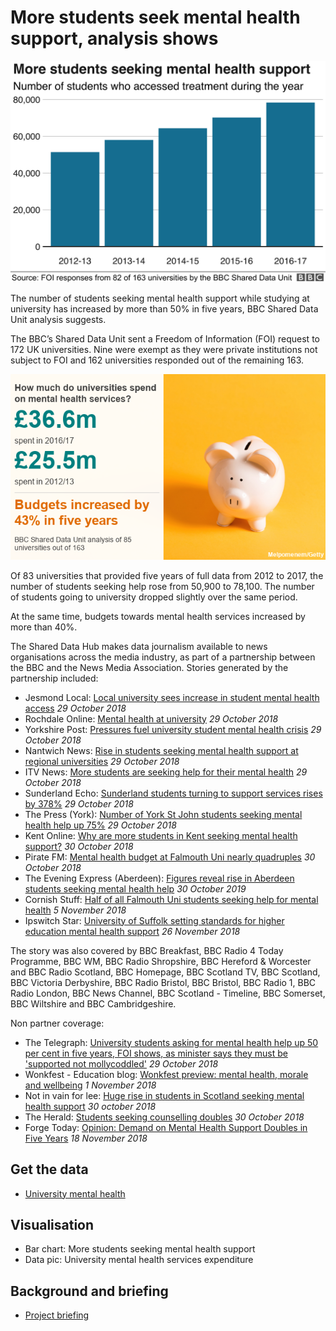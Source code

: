 # More students seek mental health support, analysis shows

![](https://github.com/BBC-Data-Unit/Uni-mental-health/blob/master/education_counselling.png)

The number of students seeking mental health support while studying at university has increased by more than 50% in five years, BBC Shared Data Unit analysis suggests.

The BBC’s Shared Data Unit sent a Freedom of Information (FOI) request to 172 UK universities. Nine were exempt as they were private institutions not subject to FOI and 162 universities responded out of the remaining 163.


![](https://github.com/BBC-Data-Unit/Uni-mental-health/blob/master/Uni_Mental%20health%20expenditure.png)

Of 83 universities that provided five years of full data from 2012 to 2017, the number of students seeking help rose from 50,900 to 78,100. The number of students going to university dropped slightly over the same period.

At the same time, budgets towards mental health services increased by more than 40%.



The Shared Data Hub makes data journalism available to news organisations across the media industry, as part of a partnership between the BBC and the News Media Association. Stories generated by the partnership included:

* Jesmond Local: [Local university sees increase in student mental health access](http://jesmondlocal.com/2018/10/local-university-sees-increase-in-student-mental-health-access/) *29 October 2018*
* Rochdale Online: [Mental health at university](https://www.rochdaleonline.co.uk/news-features/2/news-headlines/123358/mental-health-at-university) *29 October 2018*
* Yorkshire Post: [Pressures fuel university student mental health crisis](https://www.yorkshirepost.co.uk/news/pressures-fuel-university-student-mental-health-crisis-1-9418102) *29 October 2018*
* Nantwich News: [Rise in students seeking mental health support at regional universities](https://thenantwichnews.co.uk/2018/10/29/rise-in-students-seeking-mental-health-support-at-regional-universities/) *29 October 2018*
* ITV News: [More students are seeking help for their mental health](https://www.itv.com/news/anglia/2018-10-29/more-students-are-seeking-help-for-their-mental-health/) *29 October 2018*
* Sunderland Echo: [Sunderland students turning to support services rises by 378%](https://www.sunderlandecho.com/news/sunderland-students-turning-to-support-services-rises-by-378-1-9417466) *29 October 2018*
* The Press (York): [Number of York St John students seeking mental health help up 75%](https://www.yorkpress.co.uk/news/17015643.number-of-york-st-john-students-seeking-mental-health-help-up-75/) *29 October 2018*
* Kent Online: [Why are more students in Kent seeking mental health support?](https://www.kentonline.co.uk/kmtv/video/why-are-more-students-in-kent-seeking-mental-health-support-22742/?fbclid=IwAR2mfa8w68JyX4leSrpPof8JWaoMwOs2CIKE8FeEwlUIb9EvoHKmK2rHDr8) *30 October 2018*
* Pirate FM: [Mental health budget at Falmouth Uni nearly quadruples](https://www.piratefm.co.uk/news/latest-news/2723751/mental-health-budget-at-falmouth-uni-nearly-quadruples/) *30 October 2018*
* The Evening Express (Aberdeen): [Figures reveal rise in Aberdeen students seeking mental health help](https://www.eveningexpress.co.uk/fp/news/local/figures-reveal-rise-in-aberdeen-students-seeking-mental-health-help/#r3z-addoor) *30 October 2019*
* Cornish Stuff: [Half of all Falmouth Uni students seeking help for mental health](https://cornishstuff.com/2018/11/05/half-of-all-falmouth-uni-students-seeking-help-for-mental-health/) *5 November 2018*
* Ipswitch Star: [University of Suffolk setting standards for higher education mental health support](https://www.ipswichstar.co.uk/news/ipswich-teachers-get-suicide-prevention-training-1-5792796) *26 November 2018*


The story was also covered by BBC Breakfast, BBC Radio 4 Today Programme, BBC WM, BBC Radio Shropshire, BBC Hereford & Worcester and BBC Radio Scotland, BBC Homepage, BBC Scotland TV, BBC Scotland, BBC Victoria Derbyshire, BBC Radio Bristol, BBC Bristol, BBC Radio 1, BBC Radio London, BBC News Channel, BBC Scotland - Timeline, BBC Somerset, BBC Wiltshire and BBC Cambridgeshire. 

Non partner coverage:

* The Telegraph: [University students asking for mental health help up 50 per cent in five years, FOI shows, as minister says they must be 'supported not mollycoddled'](https://www.telegraph.co.uk/news/2018/10/29/university-students-asking-mental-health-help-50-per-cent-five/) *29 October 2018*
* Wonkfest - Education blog: [Wonkfest preview: mental health, morale and wellbeing](https://wonkhe.com/blogs/wonkfest-preview-mental-health-morale-and-wellbeing/) *1 November 2018*
* Not in vain for lee: [Huge rise in students in Scotland seeking mental health support](http://www.notinvainforlee.co.uk/?p=1636) *30 october 2018*
* The Herald: [Students seeking counselling doubles](https://www.pressreader.com/uk/the-herald/20181030/281964608717027) *30 October 2018*
* Forge Today: [Opinion: Demand on Mental Health Support Doubles in Five Years](http://forgetoday.com/2018/11/18/opinion-demand-on-mental-health-support-doubles-in-five-years/) *18 November 2018*

## Get the data

* [University mental health ](https://docs.google.com/spreadsheets/d/1B8LLW9b4hun8wBwnZYHsZ_EqpwMetoRvLjY4tjAXO7U/edit?usp=sharing)

## Visualisation

* Bar chart: More students seeking mental health support
* Data pic: University mental health services expenditure

## Background and briefing

* [Project briefing](https://docs.google.com/document/d/19IU1911xkJuzJvOFOj_Z1DP0Z5W0KoxKgL3Mzx-YDSU/edit?usp=sharing)
